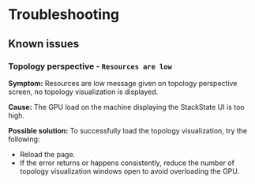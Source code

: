 # Troubleshooting

## Known issues

### Topology perspective - `Resources are low`

**Symptom:** Resources are low message given on topology perspective screen, no topology visualization is displayed.

**Cause:** The GPU load on the machine displaying the StackState UI is too high.

**Possible solution:**
To successfully load the topology visualization, try the following:
* Reload the page.
* If the error returns or happens consistently, reduce the number of topology visualization windows open to avoid overloading the GPU.
